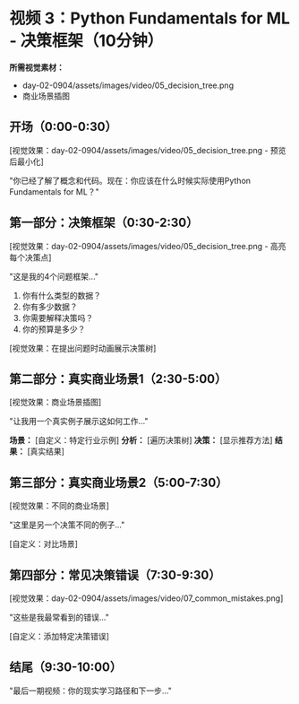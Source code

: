 # 视频 3：Python Fundamentals for ML - 决策框架（10分钟）

**所需视觉素材：**
- day-02-0904/assets/images/video/05_decision_tree.png
- 商业场景插图

## 开场（0:00-0:30）
[视觉效果：day-02-0904/assets/images/video/05_decision_tree.png - 预览后最小化]

"你已经了解了概念和代码。现在：你应该在什么时候实际使用Python Fundamentals for ML？"

## 第一部分：决策框架（0:30-2:30）
[视觉效果：day-02-0904/assets/images/video/05_decision_tree.png - 高亮每个决策点]

"这是我的4个问题框架..."

1. 你有什么类型的数据？
2. 你有多少数据？
3. 你需要解释决策吗？
4. 你的预算是多少？

[视觉效果：在提出问题时动画展示决策树]

## 第二部分：真实商业场景1（2:30-5:00）
[视觉效果：商业场景插图]

"让我用一个真实例子展示这如何工作..."

**场景：** [自定义：特定行业示例]
**分析：** [遍历决策树]
**决策：** [显示推荐方法]
**结果：** [真实结果]

## 第三部分：真实商业场景2（5:00-7:30）
[视觉效果：不同的商业场景]

"这里是另一个决策不同的例子..."

[自定义：对比场景]

## 第四部分：常见决策错误（7:30-9:30）
[视觉效果：day-02-0904/assets/images/video/07_common_mistakes.png]

"这些是我最常看到的错误..."

[自定义：添加特定决策错误]

## 结尾（9:30-10:00）
"最后一期视频：你的现实学习路径和下一步..."
